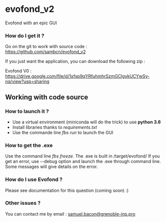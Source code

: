 # evofond_v2

Evofond with an epic GUI

### How do I get it ?

Go on the git to work with source code : https://github.com/sambcn/evofond_v2 

If you just want the application, you can download the following zip :

Evofond V0 : https://drive.google.com/file/d/1xfsp9qYRfuhmhrSzmGClgykUCYwSy-nq/view?usp=sharing 

## Working with code source

### How to launch it ?

- Use a virtual environment (miniconda will do the trick) to use **python 3.6**
- Install libraries thanks to *requirements.txt*
- Use the commande line *fbs run* to launch the GUI

### How to get the .exe

Use the command line *fbs freeze*. The .exe is built in /target/evofond/
If you get an error, use --debug option and launch the .exe through command line. Some messages will give details on the error. 

### How do I use Evofond ?

Please see documentation for this question (coming soon) :) 

### Other issues ?

You can contact me by email : 
samuel.bacon@grenoble-inp.pro
